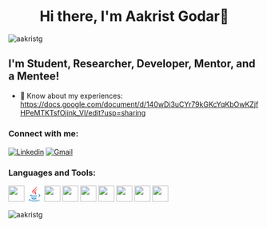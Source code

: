 <h1 align="center">Hi there, I'm Aakrist Godar👋</h1>

<p align="left"> <img src="https://komarev.com/ghpvc/?username=aakristg&label=Profile%20views&color=0e75b6&style=flat" alt="aakristg" /> </p>
<h2 align="left">I'm Student, Researcher, Developer, Mentor, and a Mentee! </h2>

- 📄 Know about my experiences: https://docs.google.com/document/d/140wDi3uCYr79kGKcYqKbOwKZjfHPeMTKTsfOjink_VI/edit?usp=sharing

<h3 align="left">Connect with me:</h3>
<p align="left">
<a href="https://www.linkedin.com/in/aakristg/" target="blank"><img align="center" src="https://raw.githubusercontent.com/rahuldkjain/github-profile-readme-generator/master/src/images/icons/Social/linked-in-alt.svg" alt="Linkedin" height="30" width="40" /></a>
<a href="aakrist.godar.1@gmail.com" target="blank"><img align="center" src="https://simpleicons.org/icons/gmail.svg" alt="Gmail" height="30" width="40" /></a>
</p>

<h3 align="left">Languages and Tools:</h3>
<p align="left"> <img height="32" width="32" src="https://cdn.jsdelivr.net/npm/simple-icons@v13/icons/python.svg" />
<img height="32" width="32" src="https://raw.githubusercontent.com/devicons/devicon/master/icons/java/java-original.svg" />
<img height="32" width="32" src="https://cdn.jsdelivr.net/npm/simple-icons@v13/icons/cplusplus.svg" />
<img height="32" width="32" src="https://cdn.jsdelivr.net/npm/simple-icons@v13/icons/html5.svg" />
<img height="32" width="32" src="https://cdn.jsdelivr.net/npm/simple-icons@v13/icons/css3.svg" />
<img height="32" width="32" src="https://cdn.jsdelivr.net/npm/simple-icons@v13/icons/javascript.svg" />  
<img height="32" width="32" src="https://cdn.jsdelivr.net/npm/simple-icons@v13/icons/pytorch.svg" />
<img height="32" width="32" src="https://cdn.jsdelivr.net/npm/simple-icons@v13/icons/git.svg" />
<img height="32" width="32" src="https://cdn.jsdelivr.net/npm/simple-icons@v13/icons/react.svg" />

<p><img align="left" src="https://github-readme-stats.vercel.app/api/top-langs?username=aakristg&show_icons=true&locale=en&layout=compact" alt="aakristg" /></p>

<!--<details>
[<summary>:zap: GitHub Stats</summary>
  <img align="left" alt="Aakrist's GitHub stats" src = "https://github-readme-stats.vercel.app/api/top-langs?username=aakristg/api?username=aakristg&show_icons=true&hide_border=true" />
</details> 
<pre>
<p><img align="left" src="https://github-readme-streak-stats.herokuapp.com/?user=aakristg&" alt="aakristg" /></p> </pre> -->
